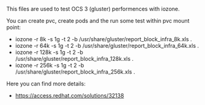 This files are used to test OCS 3 (gluster) performences with iozone.

You can create pvc, create pods and the run some test within pvc mount point:

 * iozone -r 8k -s 1g -t 2 -b /usr/share/gluster/report_block_infra_8k.xls . 
 * iozone -r 64k -s 1g -t 2 -b /usr/share/gluster/report_block_infra_64k.xls . 
 * iozone -r 128k -s 1g -t 2 -b /usr/share/gluster/report_block_infra_128k.xls . 
 * iozone -r 256k -s 1g -t 2 -b /usr/share/gluster/report_block_infra_256k.xls . 

Here you can find more details:

 * https://access.redhat.com/solutions/32138


